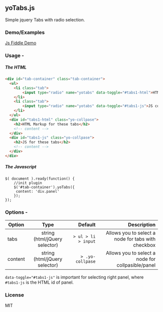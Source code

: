## yoTabs.js
Simple jquery Tabs with radio selection.


### Demo/Examples
[Js Fiddle Demo](https://jsfiddle.net/mohandere/tqv5gxbh/17/)

### Usage - 

##### The HTML
```html
<div id="tab-container" class="tab-container">
  <ul>
    <li class="tab">
    	<input type="radio" name="yotabs" data-toggle="#tabs1-html">HTML Markup
    </li>
    <li class="tab">
    	<input type="radio" name="yotabs" data-toggle="#tabs1-js">JS code
    </li>
  </ul>
  <div id="tabs1-html" class="yo-collpase">
    <h2>HTML Markup for these tabs</h2>
    <!-- content -->
  </div>
  <div id="tabs1-js" class="yo-collpase">
    <h2>JS for these tabs</h2>
    <!-- content -->
  </div>
</div>
```

##### The Javascript
```jsvascript
$( document ).ready(function() {
	//init plugin
    $('#tab-container').yoTabs({
     content: 'div.panel'
    });
});
```

### Options - 

| Option        | Type           | Default  | Description |
| ------------- |:-------------:| -----:| -----:|
| tabs      | string (html/jQuery selector)  | `> ul > li > input` | Allows you to select a node for tabs with checkbox|
| content      | string (html/jQuery selector)  | `> .yo-collpase` | Allows you to select a node for collpasible/panel |


`data-toggle="#tabs1-js"` is important for selecting right panel, where `#tabs1-js` is the HTML id of panel.

### License

MIT
